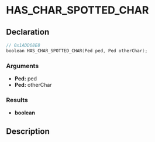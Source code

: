 # HAS_CHAR_SPOTTED_CHAR

## Declaration
```cpp
// 0x1ADD68E8
boolean HAS_CHAR_SPOTTED_CHAR(Ped ped, Ped otherChar);
```

### Arguments
- **Ped:** ped
- **Ped:** otherChar

### Results
- **boolean**

## Description
